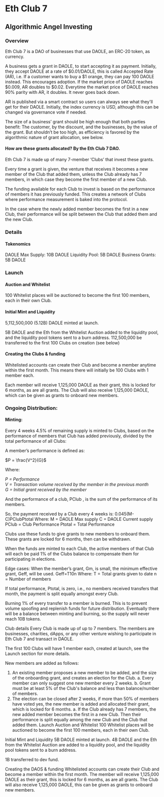 <h1>Eth Club 7</h1>
<h2>Algorithmic Angel Investing</h2>
<h3>Overview</h3>

Eth Club 7 is a DAO of businesses that use DAOLE, an ERC-20 token, as currency.

A business gets a grant in DAOLE, to start accepting it as payment. Initially, they accept DAOLE at a rate of $0.01/DAOLE, this is called Accepted Rate (AR), i.e. If a customer wants to buy a $1 orange, they can pay 100 DAOLE instead. This encourages adoption. If the market price of DAOLE reaches $0.009, AR doubles to $0.02. Everytime the market price of DAOLE reaches 90% parity with AR, it doubles. It never goes back down.

AR is published via a smart contract so users can always see what they'll get for their DAOLE. Initially, the index currency is USD, although this can be changed via governance vote if needed.

The size of a business’ grant should be high enough that both parties benefit: The customer, by the discount, and the businesses, by the value of the grant. But shouldn’t be too high, as efficiency is favored by the algorithmic nature of grant allocation, see below.

<h4>How are these grants allocated? By the Eth Club 7 DAO.</h4>
 
Eth Club 7 is made up of many 7-member ‘Clubs’ that invest these grants.

Every time a grant is given, the venture that receives it becomes a new member of the Club that added them, unless the Club already has 7 members, in which case they become the first member of a new Club.

The funding available for each Club to invest is based on the performance of members it has previously funded. This creates a network of Clubs where performance measurement is baked into the protocol.

In the case where the newly added member becomes the first in a new Club, their performance will be split between the Club that added them and the new Club.

<h3>Details</h3>
<h4>Tokenomics</h4>
DAOLE Max Supply: 10B DAOLE
Liquidity Pool: 5B DAOLE
Business Grants: 5B DAOLE

<h3>Launch</h3>
<h4>Auction and Whitelist</h4>
100 Whitelist places will be auctioned to become the first 100 members, each in their own Club.

<h4>Initial Mint and Liquidity</h4>
5,112,500,000 (5.12B) DAOLE minted at launch.

5B DAOLE and the Eth from the Whitelist Auction added to the liquidity pool, and the liquidity pool tokens sent to a burn address.
112,500,000 be transferred to the first 100 Clubs on creation (see below)

<h4>Creating the Clubs & funding</h4>
Whitelisted accounts can create their Club and become a member anytime within the first month. This means there will initially be 100 Clubs with 1 member each.

Each member will receive 1,125,000 DAOLE as their grant, this is locked for 6 months, as are all grants. The Club will also receive 1,125,000 DAOLE, which can be given as grants to onboard new members.

<h3>Ongoing Distribution:</h3>
<h4>Minting:</h4>
Every 4 weeks 4.5% of remaining supply is minted to Clubs, based on the performance of members that Club has added previously, divided by the total performance of all Clubs:


A member’s performance is defined as: 

$P = \frac{V^2}{G}$

Where:

<i>
P = Performance</br>
V = Transaction volume received by the member in the previous month</br>
G = Initial grant received by the member</br>
 </i>

And the performance of a club, PClub , is the sum of the performance of its members.

So, the payment received by a Club every 4 weeks is:
0.045(M-C)PClubPtotal
Where:
M = DAOLE Max supply
C = DAOLE Current supply
PClub = Club Performance
Ptotal = Total Performance
 
Clubs use these funds to give grants to new members to onboard them. These grants are locked for 6 months, then can be withdrawn.

When the funds are minted to each Club, the active members of that Club will each be paid 1% of the Clubs balance to compensate them for participating in elections.
 
Edge cases:
When the member’s grant, Gm, is small, the minimum effective grant, Geff, will be used.
Geff=T10n
Where:
T = Total grants given to date
n = Number of members
 
If total performance, Ptotal, is zero, i.e., no members received transfers that month, the payment is split equally amongst every Club.
 
Burning
1% of every transfer to a member is burned. This is to prevent volume spoofing and replenish funds for future distribution. Eventually there will be a balance between minting and burning, so the supply will never reach 10B tokens.
 
Club details
Every Club is made up of up to 7 members. The members are businesses, charities, dApps, or any other venture wishing to participate in Eth Club 7 and transact in DAOLE.
 
The first 100 Clubs will have 1 member each, created at launch, see the Launch section for more details.
 
New members are added as follows:
1. 	An existing member proposes a new member to be added, and the size of the onboarding grant, and creates an election for the Club.
a. 	Every member can only suggest one new member every 2 weeks.
b. Grant must be at least 5% of the Club's balance and less than  balance/number of members.
2. 	The election can be closed after 2 weeks, if more than 50% of members have voted yes, the new member is added and allocated their grant, which is locked for 6 months.
a. 	If the Club already has 7 members, the new added member becomes the first in a new Club. Then their performance is split equally among the new Club and the Club that added them.
Launch
Auction and Whitelist
100 Whitelist places will be auctioned to become the first 100 members, each in their own Club.
 
Initial Mint and Liquidity
5B DAOLE minted at launch.
4B DAOLE and the Eth from the Whitelist Auction are added to a liquidity pool, and the liquidity pool tokens sent to a burn address.
 
1B transferred to dev fund.
 
Creating the DAOS & funding
Whitelisted accounts can create their Club and become a member within the first month.
The member will receive 1,125,000 DAOLE as their grant, this is locked for 6 months, as are all grants. The Club will also receive 1,125,000 DAOLE, this can be given as grants to onboard new members.
